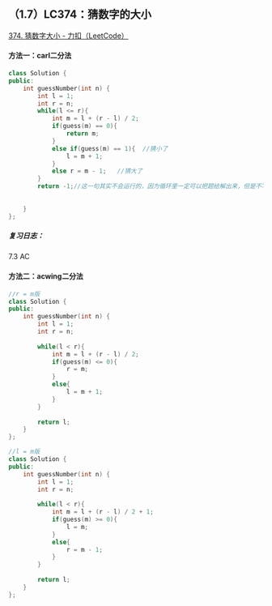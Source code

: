 ## （1.7）LC374：猜数字的大小

[374. 猜数字大小 - 力扣（LeetCode）](https://leetcode.cn/problems/guess-number-higher-or-lower/)



#### 方法一：carl二分法

```c++
class Solution {
public:
    int guessNumber(int n) {
        int l = 1;
        int r = n;
        while(l <= r){
            int m = l + (r - l) / 2;
            if(guess(m) == 0){
                return m;
            }
            else if(guess(m) == 1){  //猜小了
                l = m + 1;
            }
            else r = m - 1;   //猜大了
        }
        return -1;//这一句其实不会运行的，因为循环里一定可以把题给解出来，但是不写这句又不行。
        
        
    }
};
```

##### 复习日志：

7.3 AC

#### 方法二：acwing二分法

```c++
//r = m版
class Solution {
public:
    int guessNumber(int n) {
        int l = 1;
        int r = n;
        
        while(l < r){
            int m = l + (r - l) / 2;
            if(guess(m) <= 0){
                r = m;
            }
            else{
                l = m + 1;
            }
        }
        
        return l;  
    }
};

```



```c++
//l = m版
class Solution {
public:
    int guessNumber(int n) {
        int l = 1;
        int r = n;
        
        while(l < r){
            int m = l + (r - l) / 2 + 1;
            if(guess(m) >= 0){
                l = m;
            }
            else{
                r = m - 1;
            } 
        }
        
        return l; 
    }
};
```

